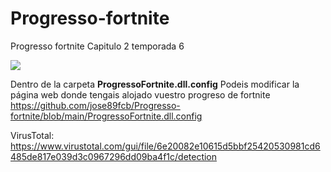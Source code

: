 # Progresso-fortnite
Progresso fortnite Capitulo 2 temporada 6


<img src="https://i.imgur.com/FwGcXrt.png">

Dentro de la carpeta <b>ProgressoFortnite.dll.config</b> Podeis modificar la página web donde tengais alojado vuestro progreso de fortnite
 <a href="https://github.com/jose89fcb/Progresso-fortnite/blob/main/ProgressoFortnite.dll.config">https://github.com/jose89fcb/Progresso-fortnite/blob/main/ProgressoFortnite.dll.config</a>
  

VirusTotal: <a href="https://www.virustotal.com/gui/file/6e20082e10615d5bbf25420530981cd6485de817e039d3c0967296dd09ba4f1c/detection">https://www.virustotal.com/gui/file/6e20082e10615d5bbf25420530981cd6485de817e039d3c0967296dd09ba4f1c/detection</a>
